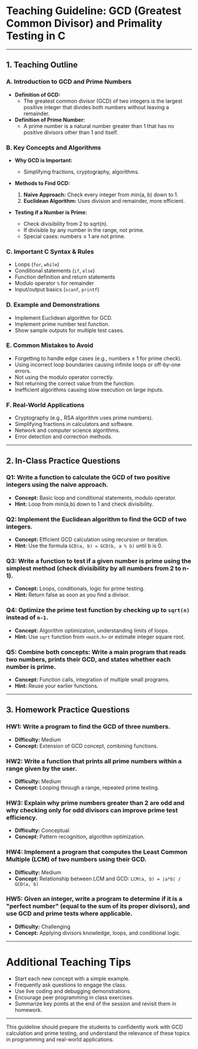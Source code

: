 # Teaching Guideline: GCD (Greatest Common Divisor) and Primality Testing in C

---

## 1. Teaching Outline

### A. Introduction to GCD and Prime Numbers
- **Definition of GCD:** 
  - The greatest common divisor (GCD) of two integers is the largest positive integer that divides both numbers without leaving a remainder.
- **Definition of Prime Number:** 
  - A prime number is a natural number greater than 1 that has no positive divisors other than 1 and itself.

### B. Key Concepts and Algorithms
- **Why GCD is Important:** 
  - Simplifying fractions, cryptography, algorithms.
- **Methods to Find GCD:**
  1. **Naive Approach:** Check every integer from min(a, b) down to 1.
  2. **Euclidean Algorithm:** Uses division and remainder, more efficient.

- **Testing if a Number is Prime:**
  - Check divisibility from 2 to sqrt(n).
  - If divisible by any number in the range, not prime.
  - Special cases: numbers ≤ 1 are not prime.

### C. Important C Syntax & Rules
- Loops (`for`, `while`)
- Conditional statements (`if`, `else`)
- Function definition and return statements
- Modulo operator `%` for remainder
- Input/output basics (`scanf`, `printf`)

### D. Example and Demonstrations
- Implement Euclidean algorithm for GCD.
- Implement prime number test function.
- Show sample outputs for multiple test cases.

### E. Common Mistakes to Avoid
- Forgetting to handle edge cases (e.g., numbers ≤ 1 for prime check).
- Using incorrect loop boundaries causing infinite loops or off-by-one errors.
- Not using the modulo operator correctly.
- Not returning the correct value from the function.
- Inefficient algorithms causing slow execution on large inputs.

### F. Real-World Applications
- Cryptography (e.g., RSA algorithm uses prime numbers).
- Simplifying fractions in calculators and software.
- Network and computer science algorithms.
- Error detection and correction methods.

---

## 2. In-Class Practice Questions

### Q1: Write a function to calculate the GCD of two positive integers using the naive approach.
- **Concept:** Basic loop and conditional statements, modulo operator.
- **Hint:** Loop from min(a,b) down to 1 and check divisibility.

### Q2: Implement the Euclidean algorithm to find the GCD of two integers.
- **Concept:** Efficient GCD calculation using recursion or iteration.
- **Hint:** Use the formula `GCD(a, b) = GCD(b, a % b)` until b is 0.

### Q3: Write a function to test if a given number is prime using the simplest method (check divisibility by all numbers from 2 to n-1).
- **Concept:** Loops, conditionals, logic for prime testing.
- **Hint:** Return false as soon as you find a divisor.

### Q4: Optimize the prime test function by checking up to `sqrt(n)` instead of `n-1`.
- **Concept:** Algorithm optimization, understanding limits of loops.
- **Hint:** Use `sqrt` function from `<math.h>` or estimate integer square root.

### Q5: Combine both concepts: Write a main program that reads two numbers, prints their GCD, and states whether each number is prime.
- **Concept:** Function calls, integration of multiple small programs.
- **Hint:** Reuse your earlier functions.

---

## 3. Homework Practice Questions

### HW1: Write a program to find the GCD of three numbers.
- **Difficulty:** Medium
- **Concept:** Extension of GCD concept, combining functions.

### HW2: Write a function that prints all prime numbers within a range given by the user.
- **Difficulty:** Medium
- **Concept:** Looping through a range, repeated prime testing.

### HW3: Explain why prime numbers greater than 2 are odd and why checking only for odd divisors can improve prime test efficiency.
- **Difficulty:** Conceptual
- **Concept:** Pattern recognition, algorithm optimization.

### HW4: Implement a program that computes the Least Common Multiple (LCM) of two numbers using their GCD.
- **Difficulty:** Medium
- **Concept:** Relationship between LCM and GCD: `LCM(a, b) = |a*b| / GCD(a, b)`

### HW5: Given an integer, write a program to determine if it is a "perfect number" (equal to the sum of its proper divisors), and use GCD and prime tests where applicable.
- **Difficulty:** Challenging
- **Concept:** Applying divisors knowledge, loops, and conditional logic.

---

# Additional Teaching Tips
- Start each new concept with a simple example.
- Frequently ask questions to engage the class.
- Use live coding and debugging demonstrations.
- Encourage peer programming in class exercises.
- Summarize key points at the end of the session and revisit them in homework.

---

This guideline should prepare the students to confidently work with GCD calculation and prime testing, and understand the relevance of these topics in programming and real-world applications.